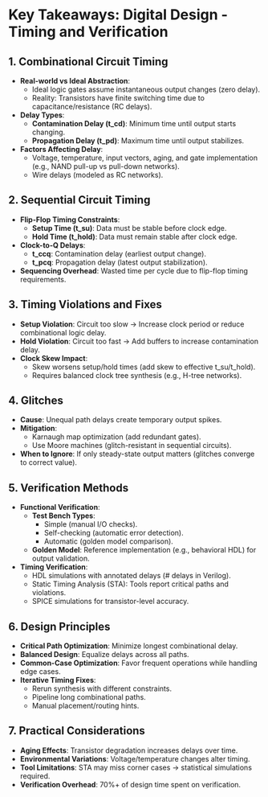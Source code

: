 # Key Takeaways: Digital Design - Timing and Verification

## 1. Combinational Circuit Timing
- **Real-world vs Ideal Abstraction**: 
  - Ideal logic gates assume instantaneous output changes (zero delay).
  - Reality: Transistors have finite switching time due to capacitance/resistance (RC delays).
- **Delay Types**:
  - **Contamination Delay (t_cd)**: Minimum time until output starts changing.
  - **Propagation Delay (t_pd)**: Maximum time until output stabilizes.
- **Factors Affecting Delay**:
  - Voltage, temperature, input vectors, aging, and gate implementation (e.g., NAND pull-up vs pull-down networks).
  - Wire delays (modeled as RC networks).

## 2. Sequential Circuit Timing
- **Flip-Flop Timing Constraints**:
  - **Setup Time (t_su)**: Data must be stable before clock edge.
  - **Hold Time (t_hold)**: Data must remain stable after clock edge.
- **Clock-to-Q Delays**:
  - **t_ccq**: Contamination delay (earliest output change).
  - **t_pcq**: Propagation delay (latest output stabilization).
- **Sequencing Overhead**: Wasted time per cycle due to flip-flop timing requirements.

## 3. Timing Violations and Fixes
- **Setup Violation**: Circuit too slow → Increase clock period or reduce combinational logic delay.
- **Hold Violation**: Circuit too fast → Add buffers to increase contamination delay.
- **Clock Skew Impact**:
  - Skew worsens setup/hold times (add skew to effective t_su/t_hold).
  - Requires balanced clock tree synthesis (e.g., H-tree networks).

## 4. Glitches
- **Cause**: Unequal path delays create temporary output spikes.
- **Mitigation**:
  - Karnaugh map optimization (add redundant gates).
  - Use Moore machines (glitch-resistant in sequential circuits).
- **When to Ignore**: If only steady-state output matters (glitches converge to correct value).

## 5. Verification Methods
- **Functional Verification**:
  - **Test Bench Types**:
    - Simple (manual I/O checks).
    - Self-checking (automatic error detection).
    - Automatic (golden model comparison).
  - **Golden Model**: Reference implementation (e.g., behavioral HDL) for output validation.
- **Timing Verification**:
  - HDL simulations with annotated delays (# delays in Verilog).
  - Static Timing Analysis (STA): Tools report critical paths and violations.
  - SPICE simulations for transistor-level accuracy.

## 6. Design Principles
- **Critical Path Optimization**: Minimize longest combinational delay.
- **Balanced Design**: Equalize delays across all paths.
- **Common-Case Optimization**: Favor frequent operations while handling edge cases.
- **Iterative Timing Fixes**:
  - Rerun synthesis with different constraints.
  - Pipeline long combinational paths.
  - Manual placement/routing hints.

## 7. Practical Considerations
- **Aging Effects**: Transistor degradation increases delays over time.
- **Environmental Variations**: Voltage/temperature changes alter timing.
- **Tool Limitations**: STA may miss corner cases → statistical simulations required.
- **Verification Overhead**: 70%+ of design time spent on verification.